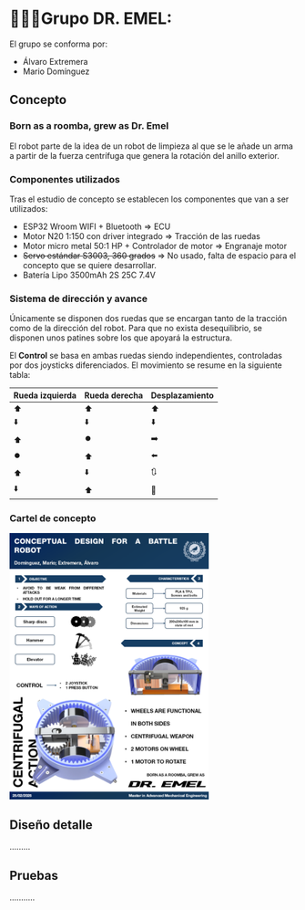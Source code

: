 <div style="text-align: justify;">

# 👨🏻‍🎓Grupo DR. EMEL:

</div>

El grupo se conforma por:

- Álvaro Extremera
- Mario Domínguez

## Concepto
### Born as a roomba, grew as Dr. Emel
El robot parte de la idea de un robot de limpieza al que se le añade un arma a partir de la fuerza centrífuga que genera la rotación del anillo exterior.

### Componentes utilizados
Tras el estudio de concepto se establecen los componentes que van a ser utilizados:

- ESP32 Wroom WIFI + Bluetooth => ECU
- Motor N20 1:150 con driver integrado => Tracción de las ruedas
- Motor micro metal 50:1 HP + Controlador de motor => Engranaje motor
- ~~Servo estándar S3003, 360 grados~~ => No usado, falta de espacio para el concepto que se quiere desarrollar.
- Batería Lipo 3500mAh 2S 25C 7.4V

### Sistema de dirección y avance
Únicamente se disponen dos ruedas que se encargan tanto de la tracción como de la dirección del robot. Para que no exista desequilibrio, se disponen unos patines sobre los que apoyará la estructura.

El **Control** se basa en ambas ruedas siendo independientes, controladas por dos joysticks diferenciados. El movimiento se resume en la siguiente tabla:

| Rueda izquierda | Rueda derecha | Desplazamiento |
| ------------- | ------------- | ------------- |
| ⬆️ | ⬆️ | ⬆️ |
| ⬇️ | ⬇️ | ⬇️ |
| ⬆️ | ⏺️ | ➡️ |
| ⏺️ | ⬆️ | ⬅️ |
| ⬆️ | ⬇️ | 🔃 |
| ⬇️ | ⬆️ | 🔄 |

### Cartel de concepto
<img src="../_static/GrupoAM/Cartel_robot.png" width="350">

## Diseño detalle

.........

## Pruebas

...........
